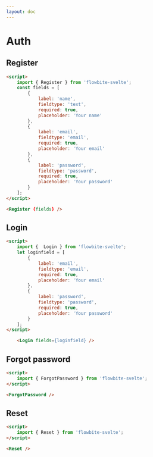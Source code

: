 ```yaml
---
layout: doc
---
```


<script lang="ts">
	import { Register, Login, ForgotPassword, Reset } from '$lib/index';
	const fields = [
		{
			label: 'name',
			fieldtype: 'text',
			required: true,
			placeholder: 'Your name'
		},
		{
			label: 'email',
			fieldtype: 'email',
			required: true,
			placeholder: 'Your email'
		},
		{
			label: 'password',
			fieldtype: 'password',
			required: true,
			placeholder: 'Your password'
		}
	];
	let loginfield = [
		{
			label: 'username',
			fieldtype: 'text',
			required: true,
			placeholder: 'Username'
		},
		{
			label: 'password',
			fieldtype: 'password',
			required: true,
			placeholder: 'Your password'
		}
	];
</script>

<h1 class="text-3xl w-full dark:text-white pt-16">Auth</h1>

<h2 class="text-2xl w-full dark:text-white py-8">Register</h2>

<div
	class="container flex flex-wrap justify-center rounded-xl mx-auto bg-gradient-to-r bg-white dark:bg-gray-900 border border-gray-200 dark:border-gray-700 p-2 sm:p-6"
>
	<Register {fields} />
</div>

```html
<script>
	import { Register } from 'flowbite-svelte';
	const fields = [
		{
			label: 'name',
			fieldtype: 'text',
			required: true,
			placeholder: 'Your name'
		},
		{
			label: 'email',
			fieldtype: 'email',
			required: true,
			placeholder: 'Your email'
		},
		{
			label: 'password',
			fieldtype: 'password',
			required: true,
			placeholder: 'Your password'
		}
	];
</script>

<Register {fields} />
```

<h2 class="text-2xl w-full dark:text-white py-8">Login</h2>

<div
	class="container flex flex-wrap justify-center rounded-xl mx-auto bg-gradient-to-r bg-white dark:bg-gray-900 border border-gray-200 dark:border-gray-700 p-2 sm:p-6"
>
	<Login fields={loginfield} />
</div>

```html
<script>
	import {  Login } from 'flowbite-svelte';
	let loginfield = [
		{
			label: 'email',
			fieldtype: 'email',
			required: true,
			placeholder: 'Your email'
		},
		{
			label: 'password',
			fieldtype: 'password',
			required: true,
			placeholder: 'Your password'
		}
	];
</script>

	<Login fields={loginfield} />

```

<h2 class="text-2xl w-full dark:text-white py-8">Forgot password</h2>

<div
	class="container flex flex-wrap justify-center rounded-xl mx-auto bg-gradient-to-r bg-white dark:bg-gray-900 border border-gray-200 dark:border-gray-700 p-2 sm:p-6"
>
	<ForgotPassword />
</div>

```html
<script>
	import { ForgotPassword } from 'flowbite-svelte';
</script>

<ForgotPassword />
```

<h2 class="text-2xl w-full dark:text-white py-8">Reset</h2>

<div
	class="container flex flex-wrap justify-center rounded-xl mx-auto bg-gradient-to-r bg-white dark:bg-gray-900 border border-gray-200 dark:border-gray-700 p-2 sm:p-6"
>
	<Reset />
</div>

```html
<script>
	import { Reset } from 'flowbite-svelte';
</script>

<Reset />
```
